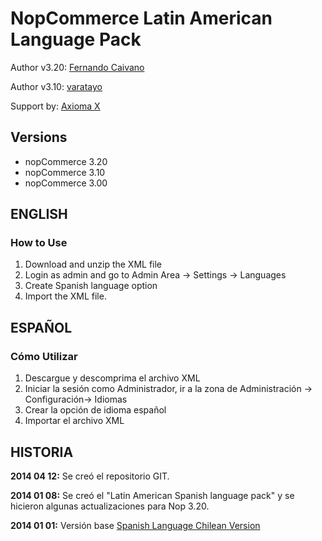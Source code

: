 # NopCommerce Latin American Language Pack

Author v3.20: [Fernando Caivano](http://www.nopcommerce.com/profile.aspx?userid=78345)

Author v3.10: [varatayo](http://www.nopcommerce.com/profile.aspx?userid=85808)

Support by:
[Axioma X](http://www.AxiomaX.co/)



## Versions
- nopCommerce 3.20
- nopCommerce 3.10
- nopCommerce 3.00 


## ENGLISH

### How to Use
1. Download and unzip the XML file
2. Login as admin and go to Admin Area -> Settings -> Languages
3. Create Spanish language option
4. Import the XML file.


## ESPAÑOL

### Cómo Utilizar
1. Descargue y descomprima el archivo XML
2. Iniciar la sesión como Administrador, ir a la zona de Administración -> Configuración-> Idiomas
3. Crear la opción de idioma español
4. Importar el archivo XML


## HISTORIA
**2014 04 12:** Se creó el repositorio GIT.

**2014 01 08:** Se creó el "Latin American Spanish language pack" y se hicieron algunas actualizaciones para Nop 3.20.

**2014 01 01:** Versión base [Spanish Language Chilean Version](http://www.nopcommerce.com/p/1121/spanish-language-latam-cl-style.aspx)
